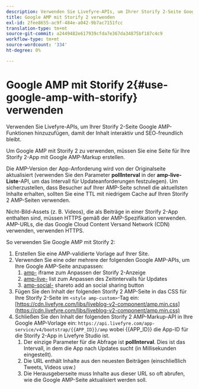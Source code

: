 ```yaml
---
description: Verwenden Sie Livefyre-APIs, um Ihrer Storify 2-Seite Google AMP-Funktionen hinzuzufügen, damit der Inhalt interaktiv und SEO-freundlich bleibt.
title: Google AMP mit Storify 2 verwenden
exl-id: 2fee8655-ac9f-484e-a042-9b7ac7151fcc
translation-type: tm+mt
source-git-commit: a2449482e617939cfda7e367da34875bf187c4c9
workflow-type: tm+mt
source-wordcount: '334'
ht-degree: 0%

---
```


# Google AMP mit Storify 2{#use-google-amp-with-storify} verwenden

Verwenden Sie Livefyre-APIs, um Ihrer Storify 2-Seite Google AMP-Funktionen hinzuzufügen, damit der Inhalt interaktiv und SEO-freundlich bleibt.

Um Google AMP mit Storify 2 zu verwenden, müssen Sie eine Seite für Ihre Storify 2-App mit Google AMP-Markup erstellen.

Die AMP-Version der App-Anforderung wird von der Originalseite aktualisiert (verwenden Sie den Parameter **pollInterval** in der **amp-live-Liste**-API, um das Intervall für Updateanforderungen festzulegen). Um sicherzustellen, dass Besucher auf Ihrer AMP-Seite schnell die aktuellsten Inhalte erhalten, sollten Sie eine TTL mit niedrigem Cache auf Ihren Storify 2 AMP-Seiten verwenden.

Nicht-Bild-Assets (z. B. Videos), die als Beiträge in einer Storify 2-App enthalten sind, müssen HTTPS gemäß der AMP-Spezifikation verwenden. AMP-URLs, die das Google Cloud Content Versand Network (CDN) verwenden, verwenden HTTPS.

So verwenden Sie Google AMP mit Storify 2:

1. Erstellen Sie eine AMP-validierte Vorlage auf Ihrer Site.
1. Verwenden Sie eine oder mehrere der folgenden Google AMP-APIs, um Ihre Google AMP-Seite anzupassen:
   1. [amp-](https://www.ampproject.org/docs/reference/components/amp-iframe) iframe zum Anpassen der Storify 2-Anzeige
   1. [amp-live-](https://www.ampproject.org/docs/reference/components/amp-live-list) list zum Anpassen des Zeitintervalls für Updates
   1. [amp-social-](https://www.ampproject.org/docs/reference/components/amp-social-share) shareto add an social sharing button
1. Fügen Sie den Inhalt der folgenden Storify 2 AMP-Seite in das CSS für Ihre Storify 2-Seite im `<style amp-custom>`-Tag ein: [https://cdn.livefyre.com/libs/liveblog-v2-component/amp.min.css](https://cdn.livefyre.com/libs/liveblog-v2-component/amp.min.css)
1. Schließen Sie den Inhalt der folgenden Storify 2 AMP-Markup-API in Ihre Google AMP-Vorlage ein: `https://api.livefyre.com/app-service/v4/bootstrap/{{APP_ID}}/amp` wobei {{APP_ID}} die App-ID für die Storify 2-App in Livefyre Studio ist.
   1. Der einzige Parameter für die Abfrage ist **pollInterval**. Dies ist das Intervall, in dem die App nach Updates sucht (in Millisekunden eingestellt).
   1. Die URL enthält Inhalte aus den neuesten Beiträgen (einschließlich Tweets, Videos usw.)
   1. Die Herausgeberseite muss Inhalte aus dieser URL so oft abrufen, wie die Google AMP-Seite aktualisiert werden soll.
